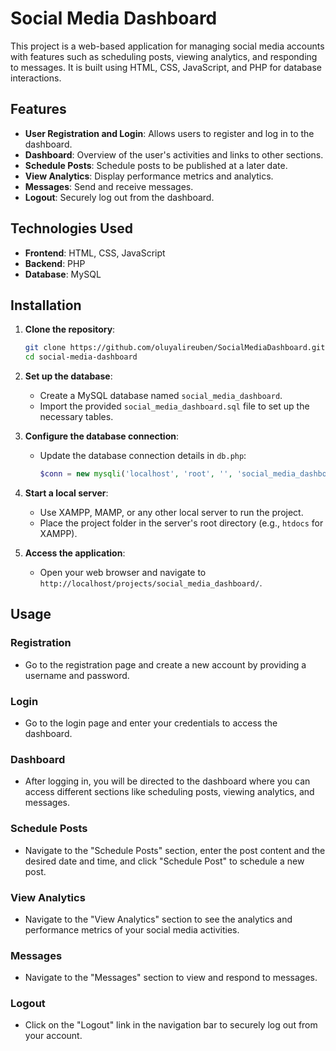 # Social Media Dashboard

This project is a web-based application for managing social media accounts with features such as scheduling posts, viewing analytics, and responding to messages. It is built using HTML, CSS, JavaScript, and PHP for database interactions.

## Features

- **User Registration and Login**: Allows users to register and log in to the dashboard.
- **Dashboard**: Overview of the user's activities and links to other sections.
- **Schedule Posts**: Schedule posts to be published at a later date.
- **View Analytics**: Display performance metrics and analytics.
- **Messages**: Send and receive messages.
- **Logout**: Securely log out from the dashboard.

## Technologies Used

- **Frontend**: HTML, CSS, JavaScript
- **Backend**: PHP
- **Database**: MySQL

## Installation

1. **Clone the repository**:
    ```bash
    git clone https://github.com/oluyalireuben/SocialMediaDashboard.git
    cd social-media-dashboard
    ```
    

2. **Set up the database**:
    - Create a MySQL database named `social_media_dashboard`.
    - Import the provided `social_media_dashboard.sql` file to set up the necessary tables.

3. **Configure the database connection**:
    - Update the database connection details in `db.php`:
      ```php
      $conn = new mysqli('localhost', 'root', '', 'social_media_dashboard');
      ```

4. **Start a local server**:
    - Use XAMPP, MAMP, or any other local server to run the project.
    - Place the project folder in the server's root directory (e.g., `htdocs` for XAMPP).

5. **Access the application**:
    - Open your web browser and navigate to `http://localhost/projects/social_media_dashboard/`.

## Usage

### Registration

- Go to the registration page and create a new account by providing a username and password.

### Login

- Go to the login page and enter your credentials to access the dashboard.

### Dashboard

- After logging in, you will be directed to the dashboard where you can access different sections like scheduling posts, viewing analytics, and messages.

### Schedule Posts

- Navigate to the "Schedule Posts" section, enter the post content and the desired date and time, and click "Schedule Post" to schedule a new post.

### View Analytics

- Navigate to the "View Analytics" section to see the analytics and performance metrics of your social media activities.

### Messages

- Navigate to the "Messages" section to view and respond to messages.

### Logout

- Click on the "Logout" link in the navigation bar to securely log out from your account.



